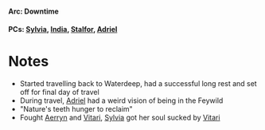 #### Arc: Downtime
#### PCs: [Sylvia](PCs/Past/Sylvia.md), [India](PCs/Current/India.md), [Stalfor](PCs/Current/Stalfor.md), [Adriel](PCs/Current/Adriel.md)

# Notes
- Started travelling back to Waterdeep, had a successful long rest and set off for final day of travel
- During travel, [Adriel](PCs/Current/Adriel.md) had a weird vision of being in the Feywild
- "Nature's teeth hunger to reclaim"
- Fought [Aerryn](NPCs/Living/Aerryn.md) and [Vitari](PCs/Past/Vitari.md), [Sylvia](PCs/Past/Sylvia.md) got her soul sucked by [Vitari](PCs/Past/Vitari.md)